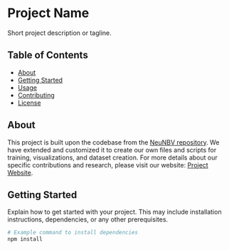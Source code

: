 # Project Name

Short project description or tagline.

## Table of Contents

- [About](#about)
- [Getting Started](#getting-started)
- [Usage](#usage)
- [Contributing](#contributing)
- [License](#license)

## About

This project is built upon the codebase from the [NeuNBV repository](https://github.com/dmar-bonn/neu-nbv). We have extended and customized it to create our own files and scripts for training, visualizations, and dataset creation. For more details about our specific contributions and research, please visit our website: [Project Website](https://adityarauniyar.com/cutscene.github.io/).

## Getting Started

Explain how to get started with your project. This may include installation instructions, dependencies, or any other prerequisites.

```bash
# Example command to install dependencies
npm install
